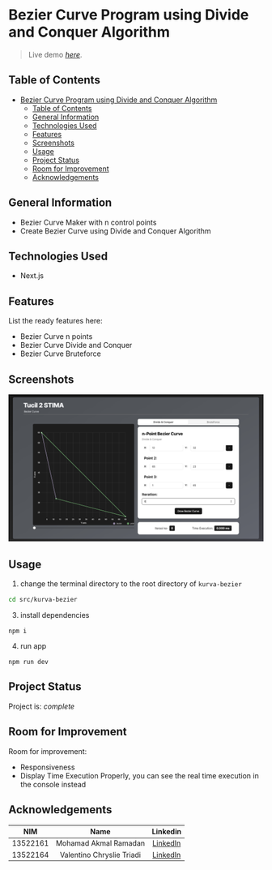 # Bezier Curve Program using Divide and Conquer Algorithm
> Live demo [_here_](https://bezier-curve-tucil2.vercel.app/). <!-- If you have the project hosted somewhere, include the link here. -->


## Table of Contents
- [Bezier Curve Program using Divide and Conquer Algorithm](#bezier-curve-program-using-divide-and-conquer-algorithm)
  - [Table of Contents](#table-of-contents)
  - [General Information](#general-information)
  - [Technologies Used](#technologies-used)
  - [Features](#features)
  - [Screenshots](#screenshots)
  - [Usage](#usage)
  - [Project Status](#project-status)
  - [Room for Improvement](#room-for-improvement)
  - [Acknowledgements](#acknowledgements)


## General Information
- Bezier Curve Maker with n control points
- Create Bezier Curve using Divide and Conquer Algorithm


## Technologies Used
- Next.js


## Features
List the ready features here:
- Bezier Curve n points
- Bezier Curve Divide and Conquer 
- Bezier Curve Bruteforce  


## Screenshots
![Example screenshot](./img/Screenshot.png)


## Usage
1. change the terminal directory to the root directory of `kurva-bezier`
  ```sh
  cd src/kurva-bezier
  ```
3. install dependencies
  ```
  npm i
  ```
4. run app
  ```
  npm run dev
  ```


## Project Status
Project is: _complete_


## Room for Improvement
Room for improvement:
- Responsiveness
- Display Time Execution Properly, you can see the real time execution in the console instead


## Acknowledgements
| NIM | Name | Linkedin |
| :---: | :---: | :---: |
| 13522161 | Mohamad Akmal Ramadan | [LinkedIn](https://www.linkedin.com/in/akmalrmn/) |
| 13522164 | Valentino Chryslie Triadi | [LinkedIn](https://www.linkedin.com/in/valentinotriadi/) |
